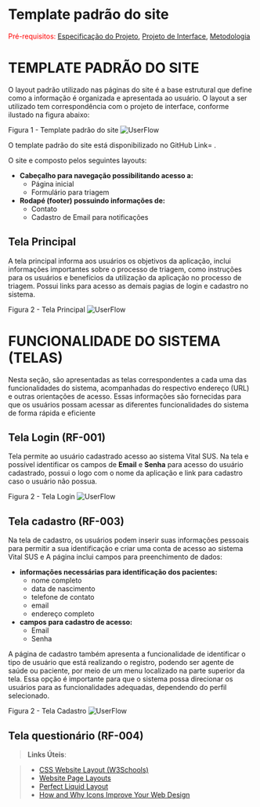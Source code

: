# Template padrão do site

<span style="color:red">Pré-requisitos: <a href="2-Especificação do Projeto.md"> Especificação do Projeto</a></span>, <a href="3-Projeto de Interface.md"> Projeto de Interface</a>, <a href="4-Metodologia.md"> Metodologia</a>

# TEMPLATE PADRÃO DO SITE

O layout padrão utilizado nas páginas do site é a base estrutural que define como a informação é organizada e apresentada ao usuário. O layout a ser utilizado tem correspondência com o projeto de interface, conforme ilustado na figura abaixo:

Figura 1 - Template padrão do site
![UserFlow](img/Template_padrão.png)

O template padrão do site está disponibilizado no GitHub Link= .

O site e composto pelos seguintes layouts:

- **Cabeçalho para navegação possibilitando acesso a:**
  - Página inicial
  - Formulário para triagem
- **Rodapé (footer) possuindo informações de:**
  - Contato
  - Cadastro de Email para notificações

## Tela Principal

A tela principal informa aos usuários os objetivos da aplicação, inclui informações importantes sobre o processo de triagem, como instruções para os usuários e benefícios da utilização da aplicação no processo de triagem. Possui links para acesso as demais pagias de login e cadastro no sistema.

Figura 2 - Tela Principal
![UserFlow]()

# FUNCIONALIDADE DO SISTEMA (TELAS)

Nesta seção, são apresentadas as telas correspondentes a cada uma das funcionalidades do sistema, acompanhadas do respectivo endereço (URL) e outras orientações de acesso. Essas informações são fornecidas para que os usuários possam acessar as diferentes funcionalidades do sistema de forma rápida e eficiente

## Tela Login (RF-001)

Tela permite ao usuário cadastrado acesso ao sistema Vital SUS. Na tela e possível identificar os campos de **Email** e **Senha** para acesso do usuário cadastrado, possui o logo com o nome da aplicação e link para cadastro caso o usuário não possua.

Figura 2 - Tela Login
![UserFlow]()

## Tela cadastro (RF-003)

Na tela de cadastro, os usuários podem inserir suas informações pessoais para permitir a sua identificação e criar uma conta de acesso ao sistema Vital SUS e A página inclui campos para preenchimento de dados:

- **informações necessárias para identificação dos pacientes:**
  - nome completo
  - data de nascimento
  - telefone de contato
  - email
  - endereço completo
- **campos para cadastro de acesso:**
  - Email
  - Senha

A página de cadastro também apresenta a funcionalidade de identificar o tipo de usuário que está realizando o registro, podendo ser agente de saúde ou paciente, por meio de um menu localizado na parte superior da tela. Essa opção é importante para que o sistema possa direcionar os usuários para as funcionalidades adequadas, dependendo do perfil selecionado.

Figura 2 - Tela Cadastro
![UserFlow]()

## Tela questionário (RF-004)

> **Links Úteis**:

> - [CSS Website Layout (W3Schools)](https://www.w3schools.com/css/css_website_layout.asp)
> - [Website Page Layouts](http://www.cellbiol.com/bioinformatics_web_development/chapter-3-your-first-web-page-learning-html-and-css/website-page-layouts/)
> - [Perfect Liquid Layout](https://matthewjamestaylor.com/perfect-liquid-layouts)
> - [How and Why Icons Improve Your Web Design](https://usabilla.com/blog/how-and-why-icons-improve-you-web-design/)
